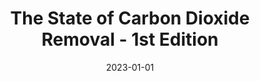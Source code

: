 ---
title: "The State of Carbon Dioxide Removal - 1st Edition"
collection: publications
permalink: /publications/2
date: 2023-01-01
venue: ""
citation: "Smith, S M, Geden, O, Nemet, G F, Gidden, M J, Lamb, W F, Powis, C, Bellamy, R, <b>Callaghan, M W</b>, Cowie, A, Cox, E, Fuss, S, Gasser, T, Grassi, G, Greene, J, Lück, S, Mohan, A, Müller-Hansen, F, Peters, G P, Pratama, Y, Repke, T, Riahi, K, Schenuit, F, Steinhauser, J, Strefler, J, Valenzuela, J M, Minx, J C. (2023). &quot;The State of Carbon Dioxide Removal - 1st Edition.&quot; <i></i>. ()."
doi: "10.17605/OSF.IO/W3B4Z"
---